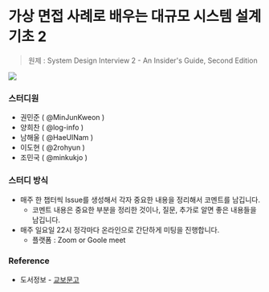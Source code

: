 # 가상 면접 사례로 배우는 대규모 시스템 설계 기초 2

> 원제 : System Design Interview 2 - An Insider's Guide, Second Edition

<img src="https://github.com/DevSprout/System-Design-Interview-2/assets/43809168/83f2df45-6b4c-480f-b042-c55e0d883b86"/>

### 스터디원

- 권민준 ( @MinJunKweon )
- 양희찬 ( @log-info )
- 남해울 ( @HaeUlNam )
- 이도현 ( @2rohyun )
- 조민국 ( @minkukjo )

### 스터디 방식

- 매주 한 챕터씩 Issue를 생성해서 각자 중요한 내용을 정리해서 코멘트를 남깁니다.
  - 코멘트 내용은 중요한 부분을 정리한 것이나, 질문, 추가로 알면 좋은 내용들을 남깁니다.
- 매주 일요일 22시 정각마다 온라인으로 간단하게 미팅을 진행합니다.
  - 플랫폼 : Zoom or Goole meet

### Reference

- 도서정보 - [교보문고](https://product.kyobobook.co.kr/detail/S000211656186)
